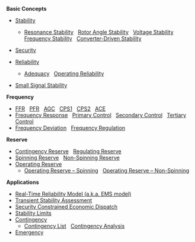 **Basic Concepts**

- [Stability](/wiki/stability)
  - [Resonance Stability](/wiki/resonance-stability) &nbsp; [Rotor Angle Stability](/wiki/rotor-angle-stability) &nbsp; [Voltage Stability](/wiki/voltage-stability) &nbsp; [Frequency Stability](/wiki/frequency-stability) &nbsp; [Converter-Driven Stability](/wiki/converter-driven-stability)
- [Security](/wiki/security)
- [Reliability](/wiki/reliability)
  - [Adequacy](/wiki/adequacy) &nbsp; [Operating Reliability](/wiki/operating-reliability)

- [Small Signal Stability](/wiki/small-signal-stability)

**Frequency**

- [FFR](/wiki/fast-frequency-response) &nbsp; [PFR](/wiki/primary-frequency-response) &nbsp; [AGC](/wiki/automatic-generation-control) &nbsp; [CPS1](/wiki/control-performance-standard-1) &nbsp; [CPS2](/wiki/control-performance-standard-2) &nbsp; [ACE](/wiki/area-control-error)
- [Frequency Response](/wiki/frequnecy-response) &nbsp; [Primary Control](/wiki/primary-control) &nbsp; [Secondary Control](/wiki/secondary-control) &nbsp; [Tertiary Control](/wiki/tertiary-control)
- [Frequency Deviation](/wiki/frequency-deviation) &nbsp; [Frequency Regulation](/wiki/frequency-regulation)

**Reserve**

- [Contingency Reserve](/wiki/contingency-reserve) &nbsp; [Regulating Reserve](/wiki/regulating-reserve)
- [Spinning Reserve](/wiki/spinning-reserve) &nbsp; [Non-Spinning Reserve](/wiki/non-spinning-reserve)
- [Operating Reserve](/wiki/operating-reserve)
  - [Operating Reserve – Spinning](/wiki/operating-reserve-spinning) &nbsp; [Operating Reserve – Non-Spinning](/wiki/operating-reserve-non-spinning)

**Applications**

- [Real-Time Reliability Model (a.k.a. EMS model)](/wiki/real-time-reliability-model)
- [Transient Stability Assessment](/wiki/transient-stability-assessment)
- [Security Constrained Economic Dispatch](/wiki/economic-dispatch)
- [Stability Limits](/wiki/stability-limits)
- [Contingency](/wiki/contingency)
  - [Contingency List](/wiki/contingency-list) &nbsp; [Contingency Analysis](/wiki/contingency-analysis)
- [Emergency](/wiki/emergency)

<br>
